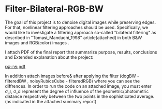 # Filter-Bilateral-RGB-BW
The goal of this project is to denoise digital images while preserving edges. For that,
nonlinear filtering approaches should be used. Specifically, we would like to investigate a
filtering approach so-called "bilateral filtering" as described in "Tomasi_Manduchi_1998" article(attached) in both B&W images and RGB(color) images .
 
I attach PDF of the final report that summarize purpose, results, conclusions and Extended explanation about the project:

[פרויקט.pdf](https://github.com/shacharlevi/BilateralFilter/files/11222764/default.pdf)

In addition attach images before& after applying the filter (dogBW - filteredBW , noisyRubicsCube - filteredRGB) where you can see the diffrences. 
In order to run the code on an attached image, you must enter σ_r, σ_d represent the degree of influence of the geometric/photometric distance respectively between the two points in the sophisticated average. (as indicated in the attached summary report)
